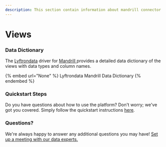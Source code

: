 ```yaml
---
description: This section contain information about mandrill connector views information
---
```


# Views

### Data Dictionary

The [Lyftrondata](https://www.lyftrondata.com/) driver for [Mandrill](https://www.lyftrondata.com/integration/business-analytics/mandrill//)[ ](https://www.lyftrondata.com/integration/mandrill/)provides a detailed data dictionary of the views with data types and column names.

{% embed url="None" %}
Lyftrondata Mandrill Data Dictionary
{% endembed %}

### Quickstart Steps

Do you have questions about how to use the platform? Don't worry; we've got you covered. Simply follow the quickstart instructions [here](../README.md).

### Questions? <a href="#questions" id="questions"></a>

We're always happy to answer any additional questions you may have! [Set up a meeting with our data experts.](https://www.lyftrondata.com/book-a-meeting/)


